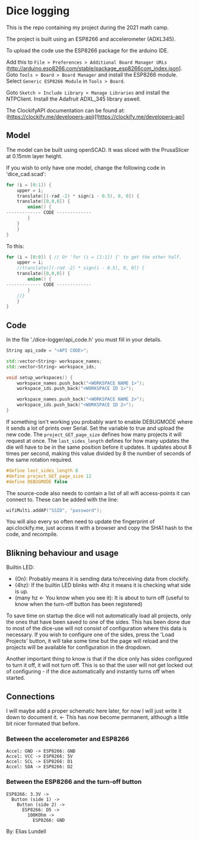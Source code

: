 # Dice logging

This is the repo containing my project during the 2021 math camp.

The project is built using an ESP8266 and accelerometer (ADXL345).

To upload the code use the ESP8266 package for the arduino IDE. 

Add this to `File > Preferences > Additional Board Manager URLs` (http://arduino.esp8266.com/stable/package_esp8266com_index.json]. Goto `Tools > Board > Board Manager` and install the ESP8266 module. Select `Generic ESP8266 Module` in `Tools > Board`.

Goto `Sketch > Include Library > Manage Libraries` and install the NTPClient. Install the Adafruit ADXL_345 library aswell.

The ClockifyAPI documentation can be found at: (https://clockify.me/developers-api)[!https://clockify.me/developers-api]

## Model
The model can be built using openSCAD. It was sliced with the PrusaSlicer at 0.15mm layer height.

If you wish to only have one model, change the following code in 'dice_cad.scad':
```cpp
for (i = [0:1]) {
    upper = i;
    translate([(-rad -2) * sign(i - 0.5), 0, 0]) {
    translate([0,0,0]) {
        union() {
------------- CODE -------------
        }
    }
    }
}
```

To this:
```cpp
for (i = [0:0]) { // Or 'for (i = [1:1]) {' to get the other half.
    upper = i;
    //translate([(-rad -2) * sign(i - 0.5), 0, 0]) {
    translate([0,0,0]) {
        union() {
------------- CODE -------------
        }
    //}
    }
}
```

## Code
In the file './dice-logger/api_code.h' you must fill in your details.

```cpp
String api_code = "<API CODE>";

std::vector<String> workspace_names;
std::vector<String> workspace_ids;

void setup_workspaces() {
    workspace_names.push_back("<WORKSPACE NAME 1>");
    workspace_ids.push_back("<WORKSPACE ID 1>");

    workspace_names.push_back("<WORKSPACE NAME 2>");
    workspace_ids.push_back("<WORKSPACE ID 2>");
}
```

If something isn't working you probably want to enable DEBUGMODE where it sends a lot of prints over Serial. Set the variable to true and upload the new code.
The `project_GET_page_size` defines how many projects it will request at once.
The `last_sides_length` defines for how many updates the die will have to be in the same position before it updates. It updates about 8 times per second, making this value divided by 8 the number of seconds of the same rotation required.
```cpp
#define last_sides_length 8
#define project_GET_page_size 12
#define DEBUGMODE false
```

The source-code also needs to contain a list of all wifi access-points it can connect to. These can be added with the line:
```cpp
wifiMulti.addAP("SSID", "password");
```

You will also every so often need to update the fingerprint of api.clockify.me, just access it with a browser and copy the SHA1 hash to the code, and recompile.

## Blikning behaviour and usage
Builtin LED:  
* (On): Probably means it is sending data to/receiving data from clockify.  
* (4hz): If the builtin LED blinks with 4hz it means it is checking what side is up.  
* (many hz <- You know when you see it): It is about to turn off (useful to know when the turn-off button has been registered)  

To save time on startup the dice will not automatically load all projects, only the ones that have been saved to one of the sides. This has been done due to most of the dice-use will not consist of configuration where this data is necessary. If you wish to configure one of the sides, press the 'Load Projects' button, it will take some time but the page will reload and the projects will be available for configuration in the dropdown.  

Another important thing to know is that if the dice only has sides configured to turn it off, it will not turn off. This is so that the user will not get locked out of configuring - if the dice automatically and instantly turns off when started.  

## Connections
I will maybe add a proper schematic here later, for now I will just write it down to document it. <- This has now become permanent, although a little bit nicer formated that before.

### Between the accelerometer and ESP8266
```
Accel: GND -> ESP8266: GND  
Accel: VCC -> ESP8266: 5V  
Accel: SCL -> ESP8266: D1  
Accel: SDA -> ESP8266: D2  
```

### Between the ESP8266 and the turn-off button
```
ESP8266: 3.3V ->  
  Button (side 1) ->  
    Button (side 2) ->  
      ESP8266: D5 ->  
        100KOhm ->  
          ESP8266: GND  
```

By: Elias Lundell
